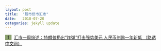 ```yaml
---
layout: post
title:  "股市债市汇市"
date:   2018-07-20
categories: jekyll update
---
```


<span style="background-color: #8ba06f">&nbsp;&nbsp;1&nbsp;&nbsp;</span>&nbsp; 
[汇市一周综述：特朗普扔出“炸弹”打击强势美元 人民币创逾一年新低 （路透中文网）](https://cn.reuters.com/article/weekly-wrapup-fx-market-trump-yuan-0720-idCNKBS1KA0WC)
